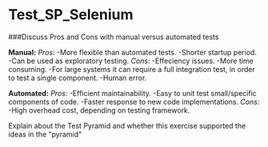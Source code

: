 # Test_SP_Selenium

###Discuss Pros and Cons with manual versus automated tests

**Manual:**
*Pros:*
-More flexible than automated tests.
-Shorter startup period.
-Can be used as exploratory testing.
*Cons:*
-Effeciency issues. 
-More time consuming.
-For large systems it can require a full integration test, in order to test a single component.
-Human error.

**Automated:**
*Pros:*
-Efficient maintainability.
-Easy to unit test small/specific components of code.
-Faster response to new code implementations.
*Cons:*
-High overhead cost, depending on testing framework.

Explain about the Test Pyramid and whether this exercise supported the ideas in the "pyramid"
 
